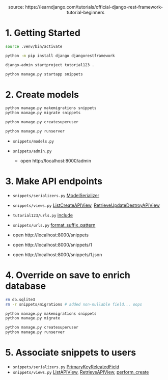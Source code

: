 <center>source: https://learndjango.com/tutorials/official-django-rest-framework-tutorial-beginners</center>

# 1. Getting Started

```bash
source .venv/bin/activate

python -m pip install django djangorestframework

django-admin startproject tutorial123 .

python manage.py startapp snippets
```

# 2. Create models

```bash
python manage.py makemigrations snippets
python manage.py migrate snippets

python manage.py createsuperuser

python manage.py runserver
```

- `snippets/models.py`
- `snippets/admin.py`

  - open http://localhost:8000/admin

# 3. Make API endpoints

- `snippets/serializers.py` [ModelSerializer]
- `snippets/views.py` [ListCreateAPIView], [RetrieveUpdateDestroyAPIView]
- `tutorial123/urls.py` [include]
- `snippets/urls.py` [format_suffix_pattern]

- open http://localhost:8000/snippets
- open http://localhost:8000/snippets/1
- open http://localhost:8000/snippets/1.json

[ModelSerializer]: https://www.django-rest-framework.org/api-guide/serializers/#modelserializer
[ListCreateAPIView]: http://www.django-rest-framework.org/api-guide/generic-views/#listcreateapiview
[RetrieveUpdateDestroyAPIView]: http://www.django-rest-framework.org/api-guide/generic-views/#retrieveupdatedestroyapiview
[include]: https://docs.djangoproject.com/en/5.1/ref/urls/#include
[format_suffix_pattern]: http://www.django-rest-framework.org/api-guide/format-suffixes/#format_suffix_patterns

# 4. Override on save to enrich database

```bash
rm db.sqlite3
rm -r snippets/migrations # added non-nullable field... oops

python manage.py makemigrations snippets
python manage.py migrate

python manage.py createsuperuser
python manage.py runserver
```

# 5. Associate snippets to users

- `snippets/serializers.py` [PrimaryKeyReleatedField]
- `snippets/views.py` [ListAPIView], [RetrieveAPIView], [perform_create]

[PrimaryKeyReleatedField]: https://www.django-rest-framework.org/api-guide/relations/#primarykeyrelatedfield
[ListAPIView]: https://www.django-rest-framework.org/api-guide/generic-views/#listapiview
[RetrieveAPIView]: https://www.django-rest-framework.org/api-guide/generic-views/#retrieveapiview
[perform_create]: https://www.django-rest-framework.org/api-guide/generic-views/#get_serializer_classself

